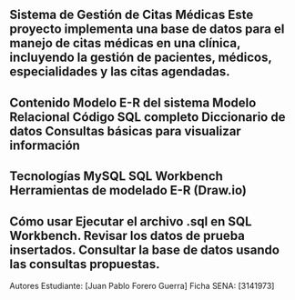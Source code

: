 Sistema de Gestión de Citas Médicas
Este proyecto implementa una base de datos para el manejo de citas médicas en una clínica, incluyendo la gestión de pacientes, médicos, especialidades y las citas agendadas.
-----------------------------------------
Contenido
Modelo E-R del sistema
Modelo Relacional
Código SQL completo
Diccionario de datos
Consultas básicas para visualizar información
-------------------------------------------
Tecnologías
MySQL
SQL Workbench
Herramientas de modelado E-R (Draw.io)
------------------------------------------
Cómo usar
Ejecutar el archivo .sql en SQL Workbench.
Revisar los datos de prueba insertados.
Consultar la base de datos usando las consultas propuestas.
-----------------------------------------
Autores
Estudiante: [Juan Pablo Forero Guerra]
Ficha SENA: [3141973]
